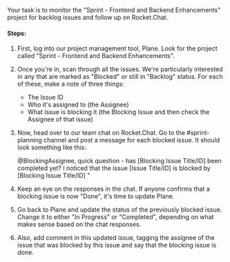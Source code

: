 
Your task is to monitor the "Sprint - Frontend and Backend Enhancements" project for backlog issues and follow up on Rocket.Chat.

#### Steps:

1. First, log into our project management tool, Plane. Look for the project called "Sprint - Frontend and Backend Enhancements". 

2. Once you're in, scan through all the issues. We're particularly interested in any that are marked as "Blocked" or still in "Backlog" status. For each of these, make a note of three things:
     - The Issue ID
     - Who it's assigned to (the Assignee)
     - What issue is blocking it (the Blocking Issue and then check the Assignee of that issue)

3. Now, head over to our team chat on Rocket.Chat. Go to the #sprint-planning channel and post a message for each blocked issue. It should look something like this:

     @BlockingAssignee, quick question - has [Blocking Issue Title/ID] been completed yet? I noticed that the issue [Issue Title/ID] is blocked by [Blocking Issue Title/ID] "

4. Keep an eye on the responses in the chat. If anyone confirms that a blocking issue is now "Done", it's time to update Plane.

5. Go back to Plane and update the status of the previously blocked issue. Change it to either "In Progress" or "Completed", depending on what makes sense based on the chat responses.

6. Also, add comment in this updated issue, tagging the assignee of the issue that was blocked by this issue and say that the blocking issue is done.
